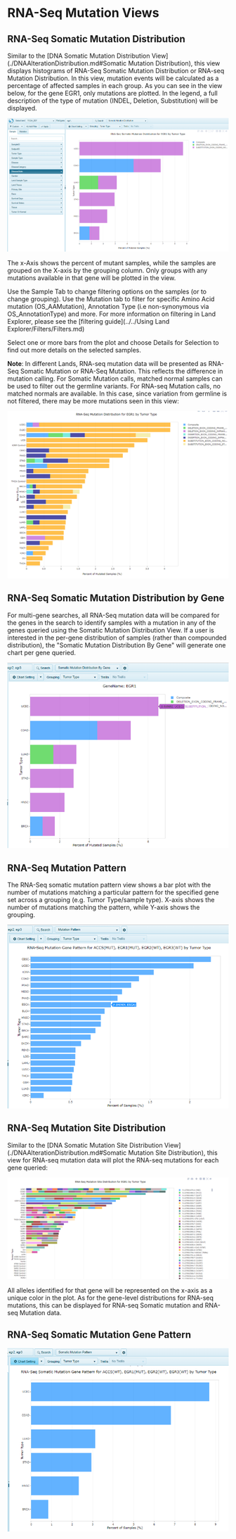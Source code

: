 # RNA-Seq Mutation Views

## RNA-Seq Somatic Mutation Distribution

Similar to the [DNA Somatic Mutation Distribution View](./DNAAlterationDistribution.md#Somatic Mutation Distribution), this view displays histograms of RNA-Seq Somatic Mutation Distribution or RNA-seq Mutation Distribution. In this view, mutation events will be calculated as a percentage of affected samples in each group. As you can see in the view below, for the gene EGR1, only mutations are plotted. In the legend, a full description of the type of mutation (INDEL, Deletion, Substitution) will be displayed.

![LandPortal_login_png](../../images/RNASeqSomatic.png)

The x-Axis shows the percent of mutant samples, while the samples are grouped on the X-axis by the grouping column. Only groups with any mutations available in that gene will be plotted in the view.

Use the Sample Tab to change filtering options on the samples (or to change grouping). Use the Mutation tab to filter for specific Amino Acid mutation (OS_AAMutation), Annotation Type (i.e non-synonymous via OS_AnnotationType) and more. For more information on filtering in Land Explorer, please see the [filtering guide](../../Using Land Explorer/Filters/Filters.md)

Select one or more bars from the plot and choose Details for Selection to find out more details on the selected samples.

**Note**: In different Lands, RNA-seq mutation data will be presented as RNA-Seq Somatic Mutation or RNA-Seq Mutation. This reflects the difference in mutation calling. For Somatic Mutation calls, matched normal samples can be used to filter out the germline variants. For RNA-seq Mutation calls, no matched normals are available. In this case, since variation from germline is not filtered, there may be more mutations seen in this view:

![RNASeq_mutation_Dist_png](../../images/rnaseq_mutation_dist.png)


## RNA-Seq Somatic Mutation Distribution by Gene

For multi-gene searches, all RNA-Seq mutation data will be compared for the genes in the search to identify samples with a mutation in any of the genes queried using the Somatic Mutation Distribution View. If a user is interested in the per-gene distribution of samples (rather than compounded distribution), the "Somatic Mutation Distribution By Gene" will generate one chart per gene queried.

![RNA_somatic_mutation_dist_bygene_png](../../images/RNA_somatic_mutation_dist_bygene.png)

## RNA-Seq Mutation Pattern

The RNA-Seq somatic mutation pattern view shows a bar plot with the number of mutations matching a particular pattern for the specified gene set across a grouping (e.g. Tumor Type/sample type).
X-axis shows the number of mutations matching the pattern, while Y-axis shows the grouping.

![RNA_seq_mutation_pattern_png](../../images/RNA_seq_mutation_pattern.png)


## RNA-Seq Mutation Site Distribution

Similar to the [DNA Somatic Mutation Site Distribution View](./DNAAlterationDistribution.md#Somatic Mutation Site Distribution), this view for RNA-seq mutation data will plot the RNA-seq mutations for each gene queried:

![RNASeq_mutation_site_dist_png](../../images/rnaseq_mutation_site_dist.png)

All alleles identified for that gene will be represented on the x-axis as a unique color in the plot. As for the gene-level distributions for RNA-seq mutations, this can be displayed for RNA-seq Somatic mutation and RNA-seq Mutation data.

## RNA-Seq Somatic Mutation Gene Pattern

![RNA_Seq_somatic_mutation_pattern_png](../../images/RNA_Seq_somatic_mutation_pattern.png)
